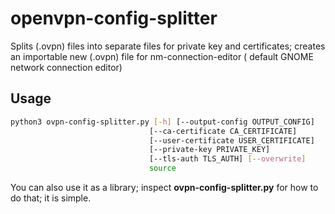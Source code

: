 # openvpn-config-splitter
Splits (.ovpn) files into separate files for private key and certificates; creates an importable new (.ovpn) file for nm-connection-editor ( default GNOME network connection editor)

## Usage
```bash
python3 ovpn-config-splitter.py [-h] [--output-config OUTPUT_CONFIG]
                               [--ca-certificate CA_CERTIFICATE]
                               [--user-certificate USER_CERTIFICATE]
                               [--private-key PRIVATE_KEY]
                               [--tls-auth TLS_AUTH] [--overwrite]
                               source
```

You can also use it as a library; inspect <b>ovpn-config-splitter.py</b> for how to do that; it is simple. 
